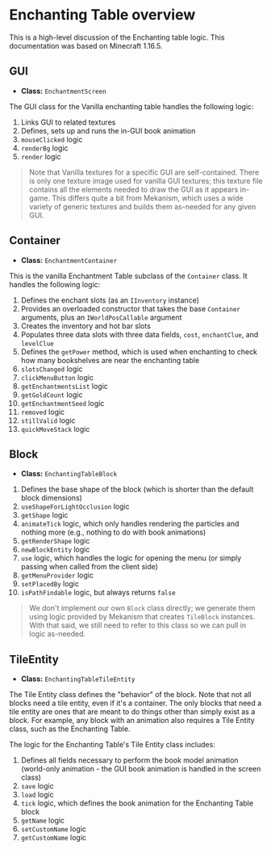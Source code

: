 # Enchanting Table overview

This is a high-level discussion of the Enchanting table logic. This documentation was based on Minecraft 1.16.5.

## GUI
* **Class:** `EnchantmentScreen`

The GUI class for the Vanilla enchanting table handles the following logic:
1. Links GUI to related textures
2. Defines, sets up and runs the in-GUI book animation
3. `mouseClicked` logic
4. `renderBg` logic
5. `render` logic

> Note that Vanilla textures for a specific GUI are self-contained. There is only one texture image used for vanilla 
> GUI textures; this texture file contains all the elements needed to draw the GUI as it appears in-game. This differs
> quite a bit from Mekanism, which uses a wide variety of generic textures and builds them as-needed for any given 
> GUI.

## Container
* **Class:** `EnchantmentContainer`

This is the vanilla Enchantment Table subclass of the `Container` class. It handles the following logic:
1. Defines the enchant slots (as an `IInventory` instance)
2. Provides an overloaded constructor that takes the base `Container` arguments, plus an `IWorldPosCallable` argument
3. Creates the inventory and hot bar slots
4. Populates three data slots with three data fields, `cost`, `enchantClue`, and `levelClue`
5. Defines the `getPower` method, which is used when enchanting to check how many bookshelves are near the enchanting table
6. `slotsChanged` logic
7. `clickMenuButton` logic
8. `getEnchantmentsList` logic
9. `getGoldCount` logic
10. `getEnchantmentSeed` logic
11. `removed` logic
12. `stillValid` logic
13. `quickMoveStack` logic

## Block
* **Class:** `EnchantingTableBlock`

1. Defines the base shape of the block (which is shorter than the default block dimensions)
2. `useShapeForLightOcclusion` logic
3. `getShape` logic
4. `animateTick` logic, which only handles rendering the particles and nothing more (e.g., nothing to do with book animations)
5. `getRenderShape` logic
6. `newBlockEntity` logic
7. `use` logic, which handles the logic for opening the menu (or simply passing when called from the client side)
8. `getMenuProvider` logic
9. `setPlacedBy` logic
10. `isPathFindable` logic, but always returns `false`

> We don't implement our own `Block` class directly; we generate them using logic provided by Mekanism that creates
> `TileBlock` instances. With that said, we still need to refer to this class so we can pull in logic as-needed.

## TileEntity
* **Class:** `EnchantingTableTileEntity`

The Tile Entity class defines the "behavior" of the block. Note that not all blocks need a tile entity, even if it's
a container. The only blocks that need a tile entity are ones that are meant to do things other than simply exist as a
block. For example, any block with an animation also requires a Tile Entity class, such as the Enchanting Table.

The logic for the Enchanting Table's Tile Entity class includes:
1. Defines all fields necessary to perform the book model animation (world-only animation - the GUI book animation is handled in the screen class)
2. `save` logic
3. `load` logic
4. `tick` logic, which defines the book animation for the Enchanting Table block
5. `getName` logic
6. `setCustomName` logic
7. `getCustomName` logic
